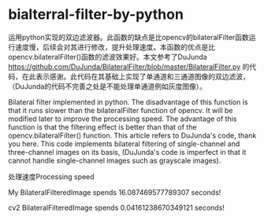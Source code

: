 # bialterral-filter-by-python
运用python实现的双边滤波器。此函数的缺点是比opencv的bilateralFilter函数运行速度慢，后续会对其进行修改，提升处理速度。本函数的优点是比opencv.bilateralFilter()函数的滤波效果好。本文参考了DuJunda https://github.com/DuJunda/BilateralFilter/blob/master/BilateralFilter.py
的代码，在此表示感谢。此代码在其基础上实现了单通道和三通道图像的双边滤波，（DuJunda的代码不完善之处是不能处理单通道例如灰度图像）。

Bilateral filter implemented in python. The disadvantage of this function is that it runs slower than the bilateralFilter function of opencv. It will be modified later to improve the processing speed. The advantage of this function is that the filtering effect is better than that of the opencv.bilateralFilter() function. This article refers to DuJunda's code, thank you here. This code implements bilateral filtering of single-channel and three-channel images on its basis, (DuJunda's code is imperfect in that it cannot handle single-channel images such as grayscale images).

处理速度Processing speed

My BilateralFilteredImage spends  16.087469577789307 seconds!

cv2 BilateralFilteredImage spends  0.04161238670349121 seconds!
